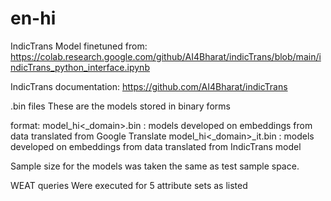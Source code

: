 # en-hi

IndicTrans Model finetuned from:
https://colab.research.google.com/github/AI4Bharat/indicTrans/blob/main/indicTrans_python_interface.ipynb

IndicTrans documentation: https://github.com/AI4Bharat/indicTrans

.bin files
These are the models stored in binary forms

format:
model_hi<_domain>.bin : models developed on embeddings from data translated from Google Translate
model_hi<_domain>_it.bin : models developed on embeddings from data translated from IndicTrans model

Sample size for the models was taken the same as test sample space.

WEAT queries
Were executed for 5 attribute sets as listed
